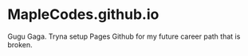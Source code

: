 # MapleCodes.github.io
Gugu Gaga. Tryna setup Pages Github for my future career path that is broken.

